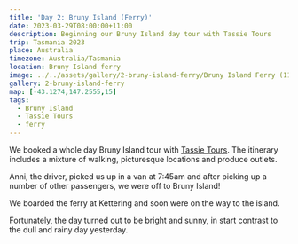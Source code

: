 ```yaml
---
title: 'Day 2: Bruny Island (Ferry)'
date: 2023-03-29T08:00:00+11:00
description: Beginning our Bruny Island day tour with Tassie Tours
trip: Tasmania 2023
place: Australia
timezone: Australia/Tasmania
location: Bruny Island ferry
image: ../../assets/gallery/2-bruny-island-ferry/Bruny Island Ferry (11).jpeg
gallery: 2-bruny-island-ferry
map: [-43.1274,147.2555,15]
tags:
  - Bruny Island
  - Tassie Tours
  - ferry
---
```

We booked a whole day Bruny Island tour with [Tassie Tours](https://tassietours.com/bruny-island-tours.php). The itinerary includes a mixture of walking, picturesque locations and produce outlets.

Anni, the driver, picked us up in a van at 7:45am and after picking up a number of other passengers, we were off to Bruny Island!

We boarded the ferry at Kettering and soon were on the way to the island.

Fortunately, the day turned out to be bright and sunny, in start contrast to the dull and rainy day yesterday.